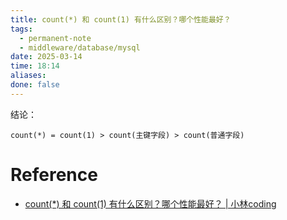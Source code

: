 ```yaml
---
title: count(*) 和 count(1) 有什么区别？哪个性能最好？
tags:
  - permanent-note
  - middleware/database/mysql
date: 2025-03-14
time: 18:14
aliases: 
done: false
---
```


结论：
```shell
count(*) = count(1) > count(主键字段) > count(普通字段)
```

# Reference
* [count(\*) 和 count(1) 有什么区别？哪个性能最好？ \| 小林coding](https://xiaolincoding.com/mysql/index/count.html)